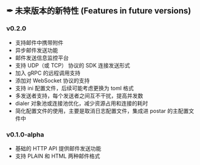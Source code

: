 ## ✒ 未来版本的新特性 (Features in future versions)

### v0.2.0
* 支持邮件中携带附件
* 异步邮件发送功能
* 邮件发送信息监控平台
* 支持 UDP（或 TCP） 协议的 SDK 连接发送形式
* 加入 gRPC 的远程调用支持
* 添加对 WebSocket 协议的支持
* 支持 ini 配置文件，后续可能考虑更换为 toml 格式
* 多发送者支持，每个发送者之间互不干扰，提高并发数
* dialer 对象池或连接池优化，减少资源占用和连接的耗时
* 简化配置文件的使用，主要是取消日志配置文件，集成进 postar 的主配置文件中

### v0.1.0-alpha
* 基础的 HTTP API 提供邮件发送功能
* 支持 PLAIN 和 HTML 两种邮件格式
